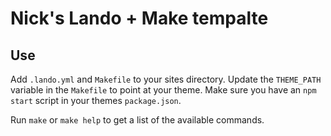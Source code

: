 # Nick's Lando + Make tempalte

## Use
Add `.lando.yml` and `Makefile` to your sites directory. Update the `THEME_PATH` variable in the `Makefile` to point at your theme.  Make sure you have an `npm start` script in your themes `package.json`.

Run `make` or `make help` to get a list of the available commands. 